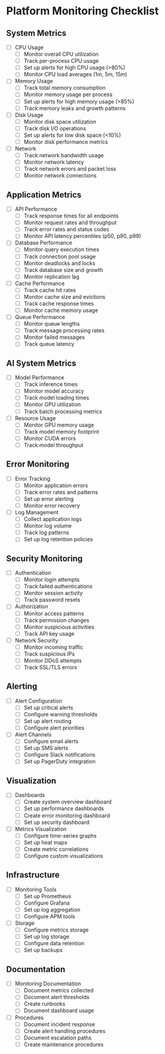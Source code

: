 # Platform Monitoring Checklist

## System Metrics
- [ ] CPU Usage
  - [ ] Monitor overall CPU utilization
  - [ ] Track per-process CPU usage
  - [ ] Set up alerts for high CPU usage (>80%)
  - [ ] Monitor CPU load averages (1m, 5m, 15m)

- [ ] Memory Usage
  - [ ] Track total memory consumption
  - [ ] Monitor memory usage per process
  - [ ] Set up alerts for high memory usage (>85%)
  - [ ] Track memory leaks and growth patterns

- [ ] Disk Usage
  - [ ] Monitor disk space utilization
  - [ ] Track disk I/O operations
  - [ ] Set up alerts for low disk space (<10%)
  - [ ] Monitor disk performance metrics

- [ ] Network
  - [ ] Track network bandwidth usage
  - [ ] Monitor network latency
  - [ ] Track network errors and packet loss
  - [ ] Monitor network connections

## Application Metrics
- [ ] API Performance
  - [ ] Track response times for all endpoints
  - [ ] Monitor request rates and throughput
  - [ ] Track error rates and status codes
  - [ ] Monitor API latency percentiles (p50, p90, p99)

- [ ] Database Performance
  - [ ] Monitor query execution times
  - [ ] Track connection pool usage
  - [ ] Monitor deadlocks and locks
  - [ ] Track database size and growth
  - [ ] Monitor replication lag

- [ ] Cache Performance
  - [ ] Track cache hit rates
  - [ ] Monitor cache size and evictions
  - [ ] Track cache response times
  - [ ] Monitor cache memory usage

- [ ] Queue Performance
  - [ ] Monitor queue lengths
  - [ ] Track message processing rates
  - [ ] Monitor failed messages
  - [ ] Track queue latency

## AI System Metrics
- [ ] Model Performance
  - [ ] Track inference times
  - [ ] Monitor model accuracy
  - [ ] Track model loading times
  - [ ] Monitor GPU utilization
  - [ ] Track batch processing metrics

- [ ] Resource Usage
  - [ ] Monitor GPU memory usage
  - [ ] Track model memory footprint
  - [ ] Monitor CUDA errors
  - [ ] Track model throughput

## Error Monitoring
- [ ] Error Tracking
  - [ ] Monitor application errors
  - [ ] Track error rates and patterns
  - [ ] Set up error alerting
  - [ ] Monitor error recovery

- [ ] Log Management
  - [ ] Collect application logs
  - [ ] Monitor log volume
  - [ ] Track log patterns
  - [ ] Set up log retention policies

## Security Monitoring
- [ ] Authentication
  - [ ] Monitor login attempts
  - [ ] Track failed authentications
  - [ ] Monitor session activity
  - [ ] Track password resets

- [ ] Authorization
  - [ ] Monitor access patterns
  - [ ] Track permission changes
  - [ ] Monitor suspicious activities
  - [ ] Track API key usage

- [ ] Network Security
  - [ ] Monitor incoming traffic
  - [ ] Track suspicious IPs
  - [ ] Monitor DDoS attempts
  - [ ] Track SSL/TLS errors

## Alerting
- [ ] Alert Configuration
  - [ ] Set up critical alerts
  - [ ] Configure warning thresholds
  - [ ] Set up alert routing
  - [ ] Configure alert priorities

- [ ] Alert Channels
  - [ ] Configure email alerts
  - [ ] Set up SMS alerts
  - [ ] Configure Slack notifications
  - [ ] Set up PagerDuty integration

## Visualization
- [ ] Dashboards
  - [ ] Create system overview dashboard
  - [ ] Set up performance dashboards
  - [ ] Create error monitoring dashboard
  - [ ] Set up security dashboard

- [ ] Metrics Visualization
  - [ ] Configure time-series graphs
  - [ ] Set up heat maps
  - [ ] Create metric correlations
  - [ ] Configure custom visualizations

## Infrastructure
- [ ] Monitoring Tools
  - [ ] Set up Prometheus
  - [ ] Configure Grafana
  - [ ] Set up log aggregation
  - [ ] Configure APM tools

- [ ] Storage
  - [ ] Configure metrics storage
  - [ ] Set up log storage
  - [ ] Configure data retention
  - [ ] Set up backups

## Documentation
- [ ] Monitoring Documentation
  - [ ] Document metrics collected
  - [ ] Document alert thresholds
  - [ ] Create runbooks
  - [ ] Document dashboard usage

- [ ] Procedures
  - [ ] Document incident response
  - [ ] Create alert handling procedures
  - [ ] Document escalation paths
  - [ ] Create maintenance procedures 